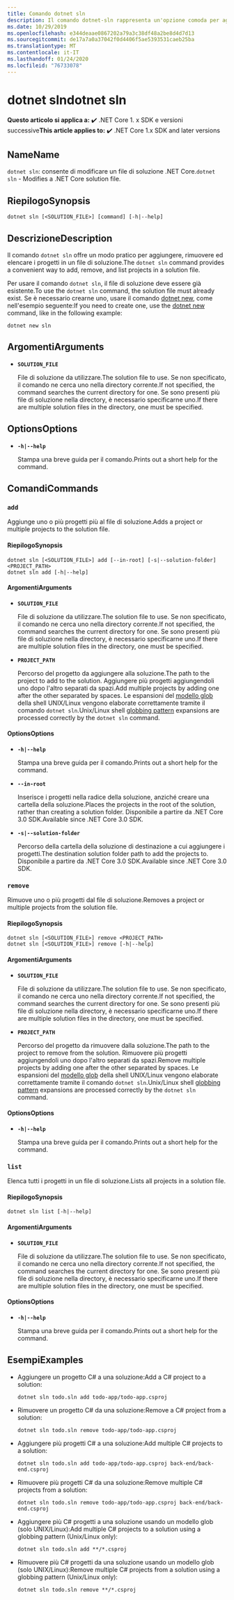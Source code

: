 ```yaml
---
title: Comando dotnet sln
description: Il comando dotnet-sln rappresenta un'opzione comoda per aggiungere, rimuovere ed elencare i progetti in un file di soluzione.
ms.date: 10/29/2019
ms.openlocfilehash: e344deaae0867202a79a3c38df48a2be8d4d7d13
ms.sourcegitcommit: de17a7a0a37042f0d4406f5ae5393531caeb25ba
ms.translationtype: MT
ms.contentlocale: it-IT
ms.lasthandoff: 01/24/2020
ms.locfileid: "76733078"
---
```

# <a name="dotnet-sln"></a><span data-ttu-id="8ae02-103">dotnet sln</span><span class="sxs-lookup"><span data-stu-id="8ae02-103">dotnet sln</span></span>

<span data-ttu-id="8ae02-104">**Questo articolo si applica a:** ✔️ .NET Core 1. x SDK e versioni successive</span><span class="sxs-lookup"><span data-stu-id="8ae02-104">**This article applies to:** ✔️ .NET Core 1.x SDK and later versions</span></span>

<!-- todo: uncomment when all CLI commands are reviewed
[!INCLUDE [topic-appliesto-net-core-all](../../../includes/topic-appliesto-net-core-all.md)]
-->

## <a name="name"></a><span data-ttu-id="8ae02-105">Name</span><span class="sxs-lookup"><span data-stu-id="8ae02-105">Name</span></span>

<span data-ttu-id="8ae02-106">`dotnet sln`: consente di modificare un file di soluzione .NET Core.</span><span class="sxs-lookup"><span data-stu-id="8ae02-106">`dotnet sln` - Modifies a .NET Core solution file.</span></span>

## <a name="synopsis"></a><span data-ttu-id="8ae02-107">Riepilogo</span><span class="sxs-lookup"><span data-stu-id="8ae02-107">Synopsis</span></span>

```dotnetcli
dotnet sln [<SOLUTION_FILE>] [command] [-h|--help]
```

## <a name="description"></a><span data-ttu-id="8ae02-108">Descrizione</span><span class="sxs-lookup"><span data-stu-id="8ae02-108">Description</span></span>

<span data-ttu-id="8ae02-109">Il comando `dotnet sln` offre un modo pratico per aggiungere, rimuovere ed elencare i progetti in un file di soluzione.</span><span class="sxs-lookup"><span data-stu-id="8ae02-109">The `dotnet sln` command provides a convenient way to add, remove, and list projects in a solution file.</span></span>

<span data-ttu-id="8ae02-110">Per usare il comando `dotnet sln`, il file di soluzione deve essere già esistente.</span><span class="sxs-lookup"><span data-stu-id="8ae02-110">To use the `dotnet sln` command, the solution file must already exist.</span></span> <span data-ttu-id="8ae02-111">Se è necessario crearne uno, usare il comando [dotnet new](dotnet-new.md), come nell'esempio seguente:</span><span class="sxs-lookup"><span data-stu-id="8ae02-111">If you need to create one, use the [dotnet new](dotnet-new.md) command, like in the following example:</span></span>

```dotnetcli
dotnet new sln
```

## <a name="arguments"></a><span data-ttu-id="8ae02-112">Argomenti</span><span class="sxs-lookup"><span data-stu-id="8ae02-112">Arguments</span></span>

- **`SOLUTION_FILE`**

  <span data-ttu-id="8ae02-113">File di soluzione da utilizzare.</span><span class="sxs-lookup"><span data-stu-id="8ae02-113">The solution file to use.</span></span> <span data-ttu-id="8ae02-114">Se non specificato, il comando ne cerca uno nella directory corrente.</span><span class="sxs-lookup"><span data-stu-id="8ae02-114">If not specified, the command searches the current directory for one.</span></span> <span data-ttu-id="8ae02-115">Se sono presenti più file di soluzione nella directory, è necessario specificarne uno.</span><span class="sxs-lookup"><span data-stu-id="8ae02-115">If there are multiple solution files in the directory, one must be specified.</span></span>

## <a name="options"></a><span data-ttu-id="8ae02-116">Options</span><span class="sxs-lookup"><span data-stu-id="8ae02-116">Options</span></span>

- **`-h|--help`**

  <span data-ttu-id="8ae02-117">Stampa una breve guida per il comando.</span><span class="sxs-lookup"><span data-stu-id="8ae02-117">Prints out a short help for the command.</span></span>

## <a name="commands"></a><span data-ttu-id="8ae02-118">Comandi</span><span class="sxs-lookup"><span data-stu-id="8ae02-118">Commands</span></span>

### `add`

<span data-ttu-id="8ae02-119">Aggiunge uno o più progetti più al file di soluzione.</span><span class="sxs-lookup"><span data-stu-id="8ae02-119">Adds a project or multiple projects to the solution file.</span></span>

#### <a name="synopsis"></a><span data-ttu-id="8ae02-120">Riepilogo</span><span class="sxs-lookup"><span data-stu-id="8ae02-120">Synopsis</span></span>

```dotnetcli
dotnet sln [<SOLUTION_FILE>] add [--in-root] [-s|--solution-folder] <PROJECT_PATH>
dotnet sln add [-h|--help]
```

#### <a name="arguments"></a><span data-ttu-id="8ae02-121">Argomenti</span><span class="sxs-lookup"><span data-stu-id="8ae02-121">Arguments</span></span>

- **`SOLUTION_FILE`**

  <span data-ttu-id="8ae02-122">File di soluzione da utilizzare.</span><span class="sxs-lookup"><span data-stu-id="8ae02-122">The solution file to use.</span></span> <span data-ttu-id="8ae02-123">Se non specificato, il comando ne cerca uno nella directory corrente.</span><span class="sxs-lookup"><span data-stu-id="8ae02-123">If not specified, the command searches the current directory for one.</span></span> <span data-ttu-id="8ae02-124">Se sono presenti più file di soluzione nella directory, è necessario specificarne uno.</span><span class="sxs-lookup"><span data-stu-id="8ae02-124">If there are multiple solution files in the directory, one must be specified.</span></span>

- **`PROJECT_PATH`**

  <span data-ttu-id="8ae02-125">Percorso del progetto da aggiungere alla soluzione.</span><span class="sxs-lookup"><span data-stu-id="8ae02-125">The path to the project to add to the solution.</span></span> <span data-ttu-id="8ae02-126">Aggiungere più progetti aggiungendoli uno dopo l'altro separati da spazi.</span><span class="sxs-lookup"><span data-stu-id="8ae02-126">Add multiple projects by adding one after the other separated by spaces.</span></span> <span data-ttu-id="8ae02-127">Le espansioni del [modello glob](https://en.wikipedia.org/wiki/Glob_(programming)) della shell UNIX/Linux vengono elaborate correttamente tramite il comando `dotnet sln`.</span><span class="sxs-lookup"><span data-stu-id="8ae02-127">Unix/Linux shell [globbing pattern](https://en.wikipedia.org/wiki/Glob_(programming)) expansions are processed correctly by the `dotnet sln` command.</span></span>

#### <a name="options"></a><span data-ttu-id="8ae02-128">Options</span><span class="sxs-lookup"><span data-stu-id="8ae02-128">Options</span></span>

- **`-h|--help`**

  <span data-ttu-id="8ae02-129">Stampa una breve guida per il comando.</span><span class="sxs-lookup"><span data-stu-id="8ae02-129">Prints out a short help for the command.</span></span>

- **`--in-root`**

  <span data-ttu-id="8ae02-130">Inserisce i progetti nella radice della soluzione, anziché creare una cartella della soluzione.</span><span class="sxs-lookup"><span data-stu-id="8ae02-130">Places the projects in the root of the solution, rather than creating a solution folder.</span></span> <span data-ttu-id="8ae02-131">Disponibile a partire da .NET Core 3.0 SDK.</span><span class="sxs-lookup"><span data-stu-id="8ae02-131">Available since .NET Core 3.0 SDK.</span></span>

- **`-s|--solution-folder`**

  <span data-ttu-id="8ae02-132">Percorso della cartella della soluzione di destinazione a cui aggiungere i progetti.</span><span class="sxs-lookup"><span data-stu-id="8ae02-132">The destination solution folder path to add the projects to.</span></span> <span data-ttu-id="8ae02-133">Disponibile a partire da .NET Core 3.0 SDK.</span><span class="sxs-lookup"><span data-stu-id="8ae02-133">Available since .NET Core 3.0 SDK.</span></span>

### `remove`

<span data-ttu-id="8ae02-134">Rimuove uno o più progetti dal file di soluzione.</span><span class="sxs-lookup"><span data-stu-id="8ae02-134">Removes a project or multiple projects from the solution file.</span></span>

#### <a name="synopsis"></a><span data-ttu-id="8ae02-135">Riepilogo</span><span class="sxs-lookup"><span data-stu-id="8ae02-135">Synopsis</span></span>

```dotnetcli
dotnet sln [<SOLUTION_FILE>] remove <PROJECT_PATH>
dotnet sln [<SOLUTION_FILE>] remove [-h|--help]
```

#### <a name="arguments"></a><span data-ttu-id="8ae02-136">Argomenti</span><span class="sxs-lookup"><span data-stu-id="8ae02-136">Arguments</span></span>

- **`SOLUTION_FILE`**

  <span data-ttu-id="8ae02-137">File di soluzione da utilizzare.</span><span class="sxs-lookup"><span data-stu-id="8ae02-137">The solution file to use.</span></span> <span data-ttu-id="8ae02-138">Se non specificato, il comando ne cerca uno nella directory corrente.</span><span class="sxs-lookup"><span data-stu-id="8ae02-138">If not specified, the command searches the current directory for one.</span></span> <span data-ttu-id="8ae02-139">Se sono presenti più file di soluzione nella directory, è necessario specificarne uno.</span><span class="sxs-lookup"><span data-stu-id="8ae02-139">If there are multiple solution files in the directory, one must be specified.</span></span>

- **`PROJECT_PATH`**

  <span data-ttu-id="8ae02-140">Percorso del progetto da rimuovere dalla soluzione.</span><span class="sxs-lookup"><span data-stu-id="8ae02-140">The path to the project to remove from the solution.</span></span> <span data-ttu-id="8ae02-141">Rimuovere più progetti aggiungendoli uno dopo l'altro separati da spazi.</span><span class="sxs-lookup"><span data-stu-id="8ae02-141">Remove multiple projects by adding one after the other separated by spaces.</span></span> <span data-ttu-id="8ae02-142">Le espansioni del [modello glob](https://en.wikipedia.org/wiki/Glob_(programming)) della shell UNIX/Linux vengono elaborate correttamente tramite il comando `dotnet sln`.</span><span class="sxs-lookup"><span data-stu-id="8ae02-142">Unix/Linux shell [globbing pattern](https://en.wikipedia.org/wiki/Glob_(programming)) expansions are processed correctly by the `dotnet sln` command.</span></span>

#### <a name="options"></a><span data-ttu-id="8ae02-143">Options</span><span class="sxs-lookup"><span data-stu-id="8ae02-143">Options</span></span>

- **`-h|--help`**

  <span data-ttu-id="8ae02-144">Stampa una breve guida per il comando.</span><span class="sxs-lookup"><span data-stu-id="8ae02-144">Prints out a short help for the command.</span></span>

### `list`

<span data-ttu-id="8ae02-145">Elenca tutti i progetti in un file di soluzione.</span><span class="sxs-lookup"><span data-stu-id="8ae02-145">Lists all projects in a solution file.</span></span>

#### <a name="synopsis"></a><span data-ttu-id="8ae02-146">Riepilogo</span><span class="sxs-lookup"><span data-stu-id="8ae02-146">Synopsis</span></span>

```dotnetcli
dotnet sln list [-h|--help]
```

#### <a name="arguments"></a><span data-ttu-id="8ae02-147">Argomenti</span><span class="sxs-lookup"><span data-stu-id="8ae02-147">Arguments</span></span>

- **`SOLUTION_FILE`**

  <span data-ttu-id="8ae02-148">File di soluzione da utilizzare.</span><span class="sxs-lookup"><span data-stu-id="8ae02-148">The solution file to use.</span></span> <span data-ttu-id="8ae02-149">Se non specificato, il comando ne cerca uno nella directory corrente.</span><span class="sxs-lookup"><span data-stu-id="8ae02-149">If not specified, the command searches the current directory for one.</span></span> <span data-ttu-id="8ae02-150">Se sono presenti più file di soluzione nella directory, è necessario specificarne uno.</span><span class="sxs-lookup"><span data-stu-id="8ae02-150">If there are multiple solution files in the directory, one must be specified.</span></span>

#### <a name="options"></a><span data-ttu-id="8ae02-151">Options</span><span class="sxs-lookup"><span data-stu-id="8ae02-151">Options</span></span>

- **`-h|--help`**

  <span data-ttu-id="8ae02-152">Stampa una breve guida per il comando.</span><span class="sxs-lookup"><span data-stu-id="8ae02-152">Prints out a short help for the command.</span></span>

## <a name="examples"></a><span data-ttu-id="8ae02-153">Esempi</span><span class="sxs-lookup"><span data-stu-id="8ae02-153">Examples</span></span>

- <span data-ttu-id="8ae02-154">Aggiungere un progetto C# a una soluzione:</span><span class="sxs-lookup"><span data-stu-id="8ae02-154">Add a C# project to a solution:</span></span>

  ```dotnetcli
  dotnet sln todo.sln add todo-app/todo-app.csproj
  ```

- <span data-ttu-id="8ae02-155">Rimuovere un progetto C# da una soluzione:</span><span class="sxs-lookup"><span data-stu-id="8ae02-155">Remove a C# project from a solution:</span></span>

  ```dotnetcli
  dotnet sln todo.sln remove todo-app/todo-app.csproj
  ```

- <span data-ttu-id="8ae02-156">Aggiungere più progetti C# a una soluzione:</span><span class="sxs-lookup"><span data-stu-id="8ae02-156">Add multiple C# projects to a solution:</span></span>

  ```dotnetcli
  dotnet sln todo.sln add todo-app/todo-app.csproj back-end/back-end.csproj
  ```

- <span data-ttu-id="8ae02-157">Rimuovere più progetti C# da una soluzione:</span><span class="sxs-lookup"><span data-stu-id="8ae02-157">Remove multiple C# projects from a solution:</span></span>

  ```dotnetcli
  dotnet sln todo.sln remove todo-app/todo-app.csproj back-end/back-end.csproj
  ```

- <span data-ttu-id="8ae02-158">Aggiungere più C# progetti a una soluzione usando un modello glob (solo UNIX/Linux):</span><span class="sxs-lookup"><span data-stu-id="8ae02-158">Add multiple C# projects to a solution using a globbing pattern (Unix/Linux only):</span></span>

  ```dotnetcli
  dotnet sln todo.sln add **/*.csproj
  ```

- <span data-ttu-id="8ae02-159">Rimuovere più C# progetti da una soluzione usando un modello glob (solo UNIX/Linux):</span><span class="sxs-lookup"><span data-stu-id="8ae02-159">Remove multiple C# projects from a solution using a globbing pattern (Unix/Linux only):</span></span>

  ```dotnetcli
  dotnet sln todo.sln remove **/*.csproj
  ```
